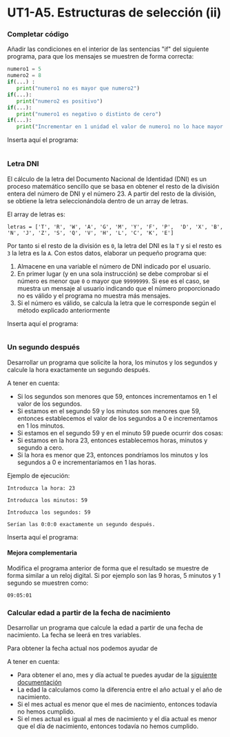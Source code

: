 # UT1-A5. Estructuras de selección (ii)

### Completar código

Añadir las condiciones en el interior de las sentencias "if" del siguiente  programa, para que los mensajes se muestren de forma correcta: 

```python
numero1 = 5
numero2 = 8
if(...) : 
   print("numero1 no es mayor que numero2") 
if(...): 
   print("numero2 es positivo") 
if(...): 
   print("numero1 es negativo o distinto de cero") 
if(...): 
   print("Incrementar en 1 unidad el valor de numero1 no lo hace mayor o igual que numero2") 
```

Inserta aquí el programa:

```python
```

### Letra DNI

El cálculo de la letra del Documento Nacional de Identidad (DNI) es un  proceso matemático sencillo que se basa en obtener el resto de la  división entera del número de DNI y el número 23. A partir del resto de  la división, se obtiene la letra seleccionándola dentro de un array de  letras.

El array de letras es:

```
letras = ['T', 'R', 'W', 'A', 'G', 'M', 'Y', 'F', 'P',  'D', 'X', 'B', 'N', 'J', 'Z', 'S', 'Q', 'V', 'H', 'L', 'C', 'K', 'E']
```

Por tanto si el resto de la división es `0`, la letra del DNI es la `T` y si el resto es `3` la letra es la `A`. Con estos datos, elaborar un pequeño programa que:

1. Almacene en una variable el número de DNI indicado por el usuario.
2. En primer lugar (y en una sola instrucción) se debe comprobar si el número es menor que `0` o mayor que `99999999`. Si ese es el caso, se muestra un mensaje al usuario indicando que el  número proporcionado no es válido y el programa no muestra más mensajes.
3. Si el número es válido, se calcula la letra que le corresponde según el método explicado anteriormente

Inserta aquí el programa:

```python

```

### Un segundo después

Desarrollar un programa que solicite la hora, los minutos y los segundos y calcule la hora exactamente un segundo después.

A tener en cuenta:

- Si los segundos son menores que 59, entonces incrementamos en 1 el valor de los segundos.
- Si estamos en el segundo 59 y los minutos son menores que 59,  entonces establecemos el valor de los segundos a 0 e incrementamos en 1  los minutos.
- Si estamos en el segundo 59 y en el minuto 59 puede ocurrir dos cosas:
- Si estamos en la hora 23, entonces establecemos horas, minutos y segundo a cero.
- Si la hora es menor que 23, entonces pondríamos los minutos y los segundos a 0 e incrementaríamos en 1 las horas.

Ejemplo de ejecución:

```
Introduzca la hora: 23

Introduzca los minutos: 59

Introduzca los segundos: 59

Serían las 0:0:0 exactamente un segundo después.
```

Inserta aquí el programa:

#### Mejora complementaria

Modifica el programa anterior de forma que el resultado se muestre de forma similar a un reloj digital. Si por ejemplo son las 9 horas, 5 minutos y 1 segundo se muestren como:

```
09:05:01
```

### Calcular edad a partir de la fecha de nacimiento

Desarrollar un programa que calcule la edad a partir de una fecha de nacimiento. La fecha se leerá en tres variables.

Para obtener la fecha actual nos podemos ayudar de 

A tener en cuenta:

- Para obtener el ano, mes y día actual te puedes ayudar de la [siguiente documentación](https://www.tutorialsrack.com/articles/205/how-to-get-the-year-month-and-day-from-a-datetime-in-python)
- La edad la calculamos como la diferencia entre el año actual y el año de nacimiento.
- Si el mes actual es menor que el mes de nacimiento, entonces todavía no hemos cumplido.
- Si el mes actual es igual al mes de nacimiento y el día actual es  menor que el día de nacimiento, entonces todavía no hemos cumplido.